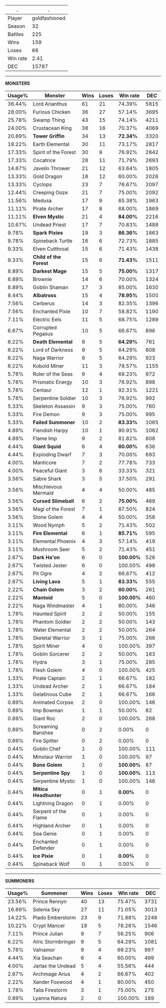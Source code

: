 .|.
|-|-
Player|goldfashioned
Season|32
Battles|225
Wins|159
Loses|66
Win rate|2.41
DEC|15787

---
**MONSTERS**

Usage%|Monster|Wins|Loses|Win rate|DEC|
-|-|-|-|-|-|
36.44%|Lord Arianthus|61|21|74.39%|5815|
28.00%|Furious Chicken|36|27|57.14%|3695|
25.78%|Swamp Thing|43|15|74.14%|4211|
24.00%|Crustacean King|38|16|70.37%|4069|
20.89%|**Tower Griffin**|34|13|**72.34%**|3320|
18.22%|Earth Elemental|30|11|73.17%|2817|
17.33%|Spirit of the Forest|30|9|76.92%|2842|
17.33%|Cocatrice|28|11|71.79%|2693|
14.67%|Javelin Thrower|21|12|63.64%|1805|
13.33%|Gold Dragon|18|12|60.00%|2026|
13.33%|Cyclops|23|7|76.67%|2097|
12.44%|Creeping Ooze|21|7|75.00%|2092|
11.56%|Medusa|17|9|65.38%|1963|
11.11%|Pirate Archer|17|8|68.00%|1869|
11.11%|**Elven Mystic**|21|4|**84.00%**|2216|
10.67%|Undead Priest|17|7|70.83%|1488|
9.78%|**Spark Pixies**|19|3|**86.36%**|1863|
9.78%|Spineback Turtle|16|6|72.73%|1885|
9.33%|Elven Cutthroat|15|6|71.43%|1438|
9.33%|**Child of the Forest**|15|6|**71.43%**|1511|
8.89%|**Darkest Mage**|15|5|**75.00%**|1317|
8.89%|Brownie|14|6|70.00%|1324|
8.89%|Goblin Shaman|17|3|85.00%|1630|
8.44%|**Albatross**|15|4|**78.95%**|1500|
7.56%|Cerberus|14|3|82.35%|1396|
7.56%|Enchanted Pixie|10|7|58.82%|1190|
7.11%|Electric Eels|11|5|68.75%|1289|
6.67%|Corrupted Pegasus|10|5|66.67%|896|
6.22%|**Death Elemental**|9|5|**64.29%**|761|
6.22%|Lord of Darkness|9|5|64.29%|808|
6.22%|Naga Warrior|9|5|64.29%|923|
6.22%|Kobold Miner|11|3|78.57%|1155|
5.78%|Ruler of the Seas|9|4|69.23%|972|
5.78%|Prismatic Energy|10|3|76.92%|898|
5.78%|Centaur|12|1|92.31%|1221|
5.78%|Serpentine Soldier|10|3|76.92%|992|
5.33%|Skeleton Assassin|9|3|75.00%|760|
5.33%|Fire Demon|9|3|75.00%|995|
5.33%|**Failed Summoner**|10|2|**83.33%**|1065|
4.89%|Fiendish Harpy|10|1|90.91%|1062|
4.89%|Flame Imp|9|2|81.82%|808|
4.44%|**Giant Squid**|6|4|**60.00%**|636|
4.44%|Exploding Dwarf|7|3|70.00%|693|
4.00%|Manticore|7|2|77.78%|733|
4.00%|Peaceful Giant|3|6|33.33%|321|
3.56%|Sabre Shark|3|5|37.50%|291|
3.56%|Mischievous Mermaid|4|4|50.00%|485|
3.56%|**Cursed Slimeball**|6|2|**75.00%**|469|
3.56%|Magi of the Forest|7|1|87.50%|824|
3.56%|Stone Golem|4|4|50.00%|358|
3.11%|Wood Nymph|5|2|71.43%|502|
3.11%|**Fire Elemental**|6|1|**85.71%**|595|
3.11%|Elemental Phoenix|4|3|57.14%|419|
3.11%|Mushroom Seer|5|2|71.43%|451|
2.67%|**Dark Ha'on**|6|0|**100.00%**|526|
2.67%|Twisted Jester|6|0|100.00%|498|
2.67%|Pit Ogre|4|2|66.67%|412|
2.67%|**Living Lava**|5|1|**83.33%**|555|
2.22%|**Chain Golem**|3|2|**60.00%**|261|
2.22%|**Mantoid**|5|0|**100.00%**|460|
2.22%|Naga Windmaster|4|1|80.00%|346|
1.78%|Haunted Spirit|2|2|50.00%|155|
1.78%|Phantom Soldier|2|2|50.00%|143|
1.78%|Water Elemental|2|2|50.00%|264|
1.78%|Skeletal Warrior|3|1|75.00%|266|
1.78%|Spirit Miner|4|0|100.00%|397|
1.78%|Goblin Sorcerer|2|2|50.00%|163|
1.78%|Hydra|3|1|75.00%|285|
1.78%|Flesh Golem|4|0|100.00%|425|
1.33%|Pirate Captain|2|1|66.67%|182|
1.33%|Undead Archer|2|1|66.67%|184|
1.33%|Gelatinous Cube|2|1|66.67%|166|
0.89%|Animated Corpse|2|0|100.00%|146|
0.89%|Imp Bowman|1|1|50.00%|82|
0.89%|Giant Roc|2|0|100.00%|268|
0.89%|Screaming Banshee|0|2|0.00%|0|
0.89%|Fire Spitter|0|2|0.00%|0|
0.44%|Goblin Chef|1|0|100.00%|111|
0.44%|Minotaur Warrior|1|0|100.00%|97|
0.44%|**Bone Golem**|1|0|**100.00%**|87|
0.44%|**Serpentine Spy**|1|0|**100.00%**|113|
0.44%|Serpentine Mystic|1|0|100.00%|146|
0.44%|**Mitica Headhunter**|0|1|**0.00%**|0|
0.44%|Lightning Dragon|0|1|0.00%|0|
0.44%|Serpent of the Flame|0|1|0.00%|0|
0.44%|Highland Archer|0|1|0.00%|0|
0.44%|Sea Genie|0|1|0.00%|0|
0.44%|Enchanted Defender|0|1|0.00%|0|
0.44%|**Ice Pixie**|0|1|**0.00%**|0|
0.44%|Spineback Wolf|0|1|0.00%|0|

---
**SUMMONERS**

Usage%|Summoner|Wins|Loses|Win rate|DEC|
-|-|-|-|-|-|
23.56%|Prince Rennyn|40|13|75.47%|3731|
16.89%|Selenia Sky|27|11|71.05%|3013|
14.22%|Plado Emberstorm|23|9|71.88%|2248|
10.22%|Crypt Mancer|18|5|78.26%|1546|
7.11%|Prince Julian|9|7|56.25%|906|
6.22%|Alric Stormbringer|9|5|64.29%|1081|
5.78%|Valnamor|9|4|69.23%|997|
4.44%|Xia Seachan|6|4|60.00%|499|
4.00%|Jarlax the Undead|5|4|55.56%|444|
2.67%|Archmage Arius|4|2|66.67%|402|
2.22%|Xander Foxwood|4|1|80.00%|450|
1.78%|Talia Firestorm|3|1|75.00%|275|
0.89%|Lyanna Natura|2|0|100.00%|189|
